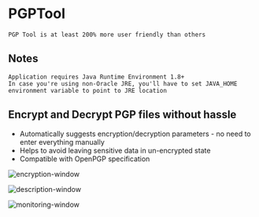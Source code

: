 # PGPTool

    PGP Tool is at least 200% more user friendly than others

## Notes

    Application requires Java Runtime Environment 1.8+
    In case you're using non-Oracle JRE, you'll have to set JAVA_HOME environment variable to point to JRE location

## Encrypt and Decrypt PGP files without hassle

* Automatically suggests encryption/decryption parameters - no need to enter everything manually
* Helps to avoid leaving sensitive data in un-encrypted state
* Compatible with OpenPGP specification

![encryption-window](https://pgptool.github.io/images/encryption_annotated.png)

![description-window](https://pgptool.github.io/images/decryption_annotated.png)

![monitoring-window](https://pgptool.github.io/images/monitoring_annotated.png)